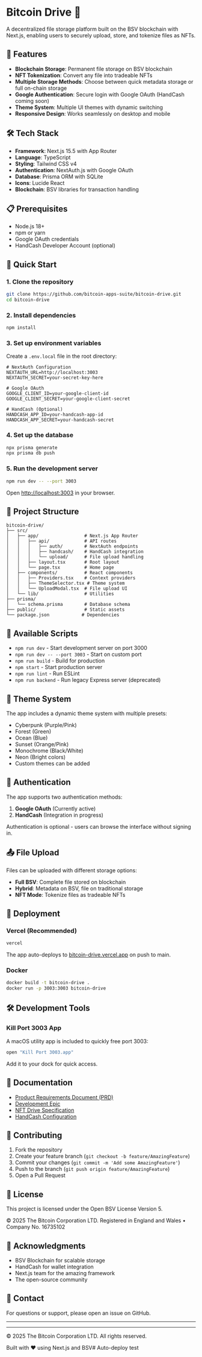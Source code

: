 # Bitcoin Drive 🚀

A decentralized file storage platform built on the BSV blockchain with Next.js, enabling users to securely upload, store, and tokenize files as NFTs.

## 🌟 Features

- **Blockchain Storage**: Permanent file storage on BSV blockchain
- **NFT Tokenization**: Convert any file into tradeable NFTs
- **Multiple Storage Methods**: Choose between quick metadata storage or full on-chain storage
- **Google Authentication**: Secure login with Google OAuth (HandCash coming soon)
- **Theme System**: Multiple UI themes with dynamic switching
- **Responsive Design**: Works seamlessly on desktop and mobile

## 🛠 Tech Stack

- **Framework**: Next.js 15.5 with App Router
- **Language**: TypeScript
- **Styling**: Tailwind CSS v4
- **Authentication**: NextAuth.js with Google OAuth
- **Database**: Prisma ORM with SQLite
- **Icons**: Lucide React
- **Blockchain**: BSV libraries for transaction handling

## 📋 Prerequisites

- Node.js 18+ 
- npm or yarn
- Google OAuth credentials
- HandCash Developer Account (optional)

## 🚀 Quick Start

### 1. Clone the repository
```bash
git clone https://github.com/bitcoin-apps-suite/bitcoin-drive.git
cd bitcoin-drive
```

### 2. Install dependencies
```bash
npm install
```

### 3. Set up environment variables
Create a `.env.local` file in the root directory:
```env
# NextAuth Configuration
NEXTAUTH_URL=http://localhost:3003
NEXTAUTH_SECRET=your-secret-key-here

# Google OAuth
GOOGLE_CLIENT_ID=your-google-client-id
GOOGLE_CLIENT_SECRET=your-google-client-secret

# HandCash (Optional)
HANDCASH_APP_ID=your-handcash-app-id
HANDCASH_APP_SECRET=your-handcash-secret
```

### 4. Set up the database
```bash
npx prisma generate
npx prisma db push
```

### 5. Run the development server
```bash
npm run dev -- --port 3003
```

Open [http://localhost:3003](http://localhost:3003) in your browser.

## 📂 Project Structure

```
bitcoin-drive/
├── src/
│   ├── app/                 # Next.js App Router
│   │   ├── api/             # API routes
│   │   │   ├── auth/        # NextAuth endpoints
│   │   │   ├── handcash/    # HandCash integration
│   │   │   └── upload/      # File upload handling
│   │   ├── layout.tsx       # Root layout
│   │   └── page.tsx         # Home page
│   ├── components/          # React components
│   │   ├── Providers.tsx    # Context providers
│   │   ├── ThemeSelector.tsx # Theme system
│   │   └── UploadModal.tsx  # File upload UI
│   └── lib/                 # Utilities
├── prisma/
│   └── schema.prisma        # Database schema
├── public/                  # Static assets
└── package.json            # Dependencies
```

## 🔧 Available Scripts

- `npm run dev` - Start development server on port 3000
- `npm run dev -- --port 3003` - Start on custom port
- `npm run build` - Build for production
- `npm start` - Start production server
- `npm run lint` - Run ESLint
- `npm run backend` - Run legacy Express server (deprecated)

## 🎨 Theme System

The app includes a dynamic theme system with multiple presets:
- Cyberpunk (Purple/Pink)
- Forest (Green)
- Ocean (Blue)
- Sunset (Orange/Pink)
- Monochrome (Black/White)
- Neon (Bright colors)
- Custom themes can be added

## 🔐 Authentication

The app supports two authentication methods:
1. **Google OAuth** (Currently active)
2. **HandCash** (Integration in progress)

Authentication is optional - users can browse the interface without signing in.

## 📤 File Upload

Files can be uploaded with different storage options:
- **Full BSV**: Complete file stored on blockchain
- **Hybrid**: Metadata on BSV, file on traditional storage
- **NFT Mode**: Tokenize files as tradeable NFTs

## 🚢 Deployment

### Vercel (Recommended)
```bash
vercel
```

The app auto-deploys to [bitcoin-drive.vercel.app](https://bitcoin-drive.vercel.app) on push to main.

### Docker
```bash
docker build -t bitcoin-drive .
docker run -p 3003:3003 bitcoin-drive
```

## 🛠 Development Tools

### Kill Port 3003 App
A macOS utility app is included to quickly free port 3003:
```bash
open "Kill Port 3003.app"
```
Add it to your dock for quick access.

## 📄 Documentation

- [Product Requirements Document (PRD)](./PRD.md)
- [Development Epic](./EPIC.md)
- [NFT Drive Specification](./nft_drive_spec.md)
- [HandCash Configuration](./handcash-config.md)

## 🤝 Contributing

1. Fork the repository
2. Create your feature branch (`git checkout -b feature/AmazingFeature`)
3. Commit your changes (`git commit -m 'Add some AmazingFeature'`)
4. Push to the branch (`git push origin feature/AmazingFeature`)
5. Open a Pull Request

## 📝 License

This project is licensed under the Open BSV License Version 5.

© 2025 The Bitcoin Corporation LTD.
Registered in England and Wales • Company No. 16735102

## 🙏 Acknowledgments

- BSV Blockchain for scalable storage
- HandCash for wallet integration
- Next.js team for the amazing framework
- The open-source community

## 📧 Contact

For questions or support, please open an issue on GitHub.

---

---

© 2025 The Bitcoin Corporation LTD. All rights reserved.

Built with ❤️ using Next.js and BSV# Auto-deploy test
